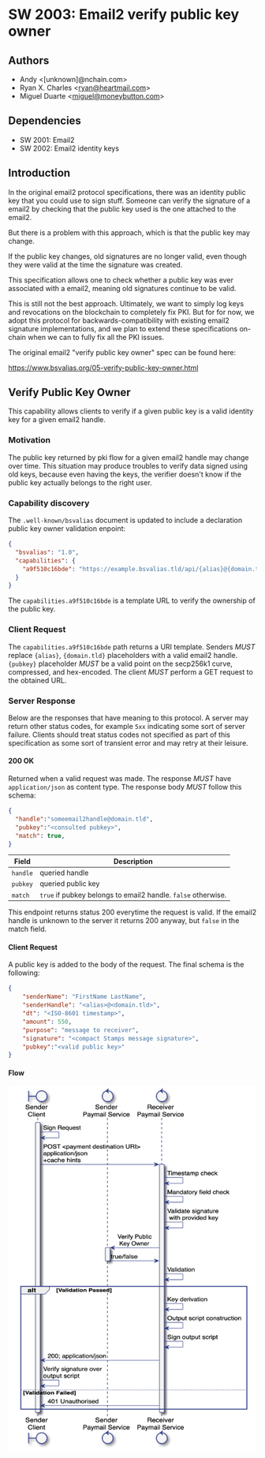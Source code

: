 # SW 2003: Email2 verify public key owner

## Authors

* Andy &lt;[unknown]@nchain.com&gt;
* Ryan X. Charles &lt;ryan@heartmail.com&gt;
* Miguel Duarte &lt;miguel@moneybutton.com&gt;

## Dependencies

* SW 2001: Email2
* SW 2002: Email2 identity keys

## Introduction

In the original email2 protocol specifications, there was an identity public
key that you could use to sign stuff. Someone can verify the signature of a
email2 by checking that the public key used is the one attached to the email2.

But there is a problem with this approach, which is that the public key may
change.

If the public key changes, old signatures are no longer valid, even though they
were valid at the time the signature was created.

This specification allows one to check whether a public key was ever associated
with a email2, meaning old signatures continue to be valid.

This is still not the best approach. Ultimately, we want to simply log keys and
revocations on the blockchain to completely fix PKI. But for for now, we adopt
this protocol for backwards-compatibility with existing email2 signature
implementations, and we plan to extend these specifications on-chain when we can
to fully fix all the PKI issues.

The original email2 "verify public key owner" spec can be found here:

https://www.bsvalias.org/05-verify-public-key-owner.html

## Verify Public Key Owner

This capability allows clients to verify if a given public key is a valid identity key for a given email2 handle.

### Motivation

The public key returned by pki flow for a given email2 handle may change over time. This situation may produce troubles to verify data signed using old keys, because even having the keys, the verifier doesn't know if the public key actually belongs to the right user.

### Capability discovery

The `.well-known/bsvalias` document is updated to include a declaration public key owner validation enpoint:

```json
{
  "bsvalias": "1.0",
  "capabilities": {
    "a9f510c16bde": "https://example.bsvalias.tld/api/{alias}@{domain.tld}/{pubkey}"
  }
}
```

The `capabilities.a9f510c16bde` is a template URL to verify the ownership of the public key.

### Client Request

The `capabilities.a9f510c16bde` path returns a URI template. Senders _MUST_ replace `{alias}`, `{domain.tld}` placeholders with a valid email2 handle. `{pubkey}` placeholder _MUST_ be a valid point on the secp256k1 curve, compressed, and hex-encoded. The client _MUST_ perform a GET request to the obtained URL.

### Server Response

Below are the responses that have meaning to this protocol. A server may return other status codes, for example `5xx` indicating some sort of server failure. Clients should treat status codes not specified as part of this specification as some sort of transient error and may retry at their leisure.

#### 200 OK

Returned when a valid request was made. The response _MUST_ have `application/json` as content type. The response body _MUST_ follow this schema:

```json
{
  "handle":"someemail2handle@domain.tld",
  "pubkey":"<consulted pubkey>",
  "match": true,
}
```

| Field         |  Description |
|---------------|--------------|
| `handle`   | queried handle |
| `pubkey` | queried public key |
| `match` | `true` if pubkey belongs to email2 handle. `false` otherwise. |

This endpoint returns status 200 everytime the request is valid. If the email2 handle is unknown to the server it returns 200 anyway, but `false` in the match field.

#### Client Request

A public key is added to the body of the request. The final schema is the following:

```json
{
    "senderName": "FirstName LastName",
    "senderHandle": "<alias>@<domain.tld>",
    "dt": "<ISO-8601 timestamp>",
    "amount": 550,
    "purpose": "message to receiver",
    "signature": "<compact Stamps message signature>",
    "pubkey":"<valid public key>"
}
```

#### Flow

![Verify public key flow](./SW-2003-verify-public-key-flow.png)
